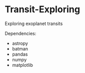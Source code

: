 # Transit-Exploring
Exploring exoplanet transits

Dependencies:
- astropy
- batman
- pandas
- numpy
- matplotlib